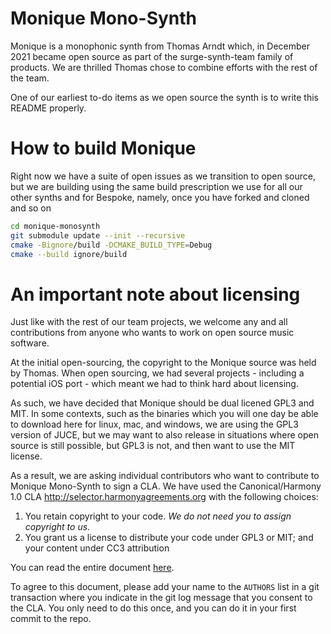 # Monique Mono-Synth

Monique is a monophonic synth from Thomas Arndt which, in December 2021 became open source
as part of the surge-synth-team family of products. We are thrilled Thomas chose to combine 
efforts with the rest of the team.

One of our earliest to-do items as we open source the synth is to write this README properly.

# How to build Monique

Right now we have a suite of open issues as we transition to open source, but we are building using
the same build prescription we use for all our other synths and for Bespoke, namely, once you have forked
and cloned and so on

```bash
cd monique-monosynth
git submodule update --init --recursive
cmake -Bignore/build -DCMAKE_BUILD_TYPE=Debug
cmake --build ignore/build
```


# An important note about licensing

Just like with the rest of our team projects, we welcome any and all contributions from anyone who wants 
to work on open source music software.

At the initial open-sourcing, the copyright to the Monique source was held by Thomas. When open sourcing,
we had several projects - including a potential iOS port - which meant we had to think hard about licensing.

As such, we have decided that Monique should be dual licened GPL3 and MIT. In some contexts, such as the
binaries which you will one day be able to download here for linux, mac, and windows, we are using the GPL3 
version of JUCE, but we may want to also release in situations where open source is still possible, but GPL3 
is not, and then want to use the MIT license.

As a result, we are asking individual contributors who want to contribute to Monique Mono-Synth to sign a CLA.
We have used the Canonical/Harmony 1.0 CLA http://selector.harmonyagreements.org with the following choices:

1. You retain copyright to your code. *We do not need you to assign copyright to us*.
2. You grant us a license to distribute your code under GPL3 or MIT; and your content under CC3 attribution

You can read the entire document [here](MoniqueMonosynth_CLA.pdf).

To agree to this document,
please add your name to the `AUTHORS` list in a git transaction where you indicate in the git log message
that you consent to the CLA. You only need to do this once, and you can do it in your first commit to the repo.

